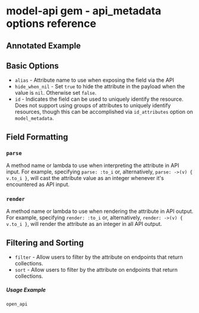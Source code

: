 # model-api gem - api_metadata options reference

## Annotated Example

## Basic Options
* `alias` - Attribute name to use when exposing the field via the API
* `hide_when_nil` - Set `true` to hide the attribute in the payload when the value is `nil`.
  Otherwise set `false`.
* `id` - Indicates the field can be used to uniquely identify the resource.  Does not support using
  groups of attributes to uniquely identify resources, though this can be accomplished via
  `id_attributes` option on `model_metadata`.

## Field Formatting
### `parse`
  A method name or lambda to use when interpreting the attribute in API input.  For example,
  specifying `parse: :to_i` or, alternatively, `parse: ->(v) { v.to_i }`, will cast the attribute
  value as an integer whenever it's encountered as API input. 
### `render`
  A method name or lambda to use when rendering the attribute in API output.  For example,
  specifying `render: :to_i` or, alternatively, `render: ->(v) { v.to_i }`, will render the
  attribute as an integer in all API output.


## Filtering and Sorting
* `filter` - Allow users to filter by the attribute on endpoints that return collections.
* `sort` - Allow users to filter by the attribute on endpoints that return collections.

##### Usage Example
``` ruby
open_api
```

 

